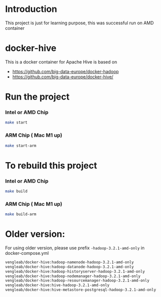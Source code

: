 # Introduction
This project is just for learning purpose, this was successful run on AMD container

# docker-hive

This is a docker container for Apache Hive is based on 
- https://github.com/big-data-europe/docker-hadoop
- https://github.com/big-data-europe/docker-hive/



# Run the project
### Intel or AMD Chip
```bash
make start
```

### ARM Chip ( Mac M1 up)
```bash
make start-arm
```

# To rebuild this project
### Intel or AMD Chip
```bash
make build
```

### ARM Chip ( Mac M1 up)
```bash
make build-arm
```

# Older version:
For using older version, please use prefix `-hadoop-3.2.1-amd-only` in docker-compose.yml
```bash
vengleab/docker-hive:hadoop-namenode-hadoop-3.2.1-amd-only
vengleab/docker-hive:hadoop-datanode-hadoop-3.2.1-amd-only
vengleab/docker-hive:hadoop-historyserver-hadoop-3.2.1-amd-only
vengleab/docker-hive:hadoop-nodemanager-hadoop-3.2.1-amd-only
vengleab/docker-hive:hadoop-resourcemanager-hadoop-3.2.1-amd-only
vengleab/docker-hive:hive-hadoop-3.2.1-amd-only
vengleab/docker-hive:hive-metastore-postgresql-hadoop-3.2.1-amd-only

```